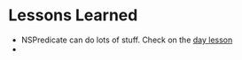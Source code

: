 #  Lessons Learned
- NSPredicate can do lots of stuff. Check on the [day lesson](https://www.hackingwithswift.com/books/ios-swiftui/filtering-fetchrequest-using-nspredicate)
-
